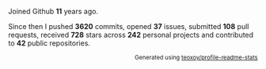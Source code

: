 Joined Github **11** years ago.

Since then I pushed **3620** commits, opened **37** issues, submitted **108** pull requests, received **728** stars across **242** personal projects and contributed to **42** public repositories.

<p align="right"><sub>Generated using <a href="https://github.com/marketplace/actions/profile-readme-stats">teoxoy/profile-readme-stats</a></sub></p>
